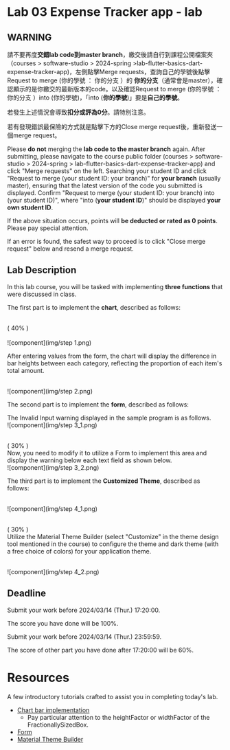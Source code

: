 # Lab 03 Expense Tracker app - lab

## WARNING

請不要再度**交錯lab code到master branch**，繳交後請自行到課程公開檔案夾（courses > software-studio > 2024-spring >lab-flutter-basics-dart-expense-tracker-app)，左側點擊Merge requests，查詢自己的學號後點擊Request to merge (你的學號 ： 你的分支 ）的 **你的分支**（通常會是master），確認顯示的是你繳交的最新版本的code。以及確認Request to merge (你的學號 ： 你的分支 ）into (你的學號)，「into (**你的學號**)」要是**自己的學號**。

若發生上述情況會導致**扣分或評為0分**。請特別注意。

若有發現錯誤最保險的方式就是點擊下方的Close merge request後，重新發送一個merge request。

Please **do not** merging the **lab code to the master branch** again. After submitting, please navigate to the course public folder (courses > software-studio > 2024-spring > lab-flutter-basics-dart-expense-tracker-app) and click "Merge requests" on the left. Searching your student ID and click "Request to merge (your student ID: your branch)" for **your branch** (usually master), ensuring that the latest version of the code you submitted is displayed. Confirm "Request to merge (your student ID: your branch) into (your student ID)", where "into (**your student ID**)" should be displayed **your own student ID**.

If the above situation occurs, points will **be deducted or rated as 0 points**. Please pay special attention.

If an error is found, the safest way to proceed is to click "Close merge request" below and resend a merge request.

## Lab Description
In this lab course, you will be tasked with implementing **three functions** that were discussed in class.

The first part is to implement the **chart**, described as follows:

<br>( 40% )<br> 
<br>![component](img/step 1.png)<br> 

After entering values from the form, the chart will display the difference in bar heights between each category, reflecting the proportion of each item's total amount.

<br>![component](img/step 2.png)<br>  


The second part is to implement the **form**, described as follows:

The Invalid Input warning displayed in the sample program is as follows. 
<br>![component](img/step 3_1.png)<br> 

<br>( 30% )<br> 
Now, you need to modify it to utilize a Form to implement this area and display the warning below each text field as shown below.
<br>![component](img/step 3_2.png)<br> 

The third part is to implement the **Customized Theme**, described as follows:

<br>![component](img/step 4_1.png)<br> 

<br>( 30% )<br> 
Utilize the Material Theme Builder (select "Customize" in the theme design tool mentioned in the course) to configure the theme and dark theme (with a free choice of colors) for your application theme.

<br>![component](img/step 4_2.png)<br> 

## Deadline
Submit your work before 2024/03/14 (Thur.) 17:20:00.

The score you have done will be 100%.

Submit your work before 2024/03/14 (Thur.) 23:59:59.

The score of other part you have done after 17:20:00 will be 60%.

# Resources

A few introductory tutorials crafted to assist you in completing today's lab.

- [Chart bar implementation](https://api.flutter.dev/flutter/widgets/FractionallySizedBox-class.html)
    * Pay particular attention to the heightFactor or widthFactor of the FractionallySizedBox.
- [Form](https://dev.to/aspiiire/easy-way-to-write-forms-in-flutter-37ni)
- [Material Theme Builder](https://m3.material.io/theme-builder#/custom)